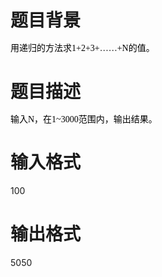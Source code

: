 # 

 
 # 题目背景 
<p><span style="margin: 0px; color: black; line-height: 112%; font-family: 宋体; font-size: 10.5pt;">用递归的方法求<span lang="EN-US" style="margin: 0px;">1+2+3+&hellip;&hellip;+N</span>的值。</span></p> 

 
 # 题目描述 
<p><span style="margin: 0px; color: black; line-height: 112%; font-family: 宋体; font-size: 10.5pt;">输入N，在1~3000范围内，输出结果。</span></p> 

 
 # 输入格式 
<p>100</p> 

 
 # 输出格式 
<p>5050</p> 
